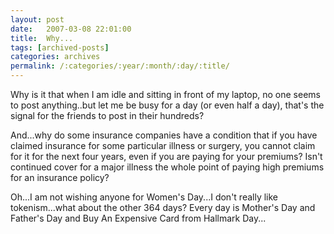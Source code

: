 ```yaml
---
layout: post
date:	2007-03-08 22:01:00
title:  Why...
tags: [archived-posts]
categories: archives
permalink: /:categories/:year/:month/:day/:title/
---
```

Why is it that when I am idle and sitting in front of my laptop, no one seems to post anything..but let me be busy for a day (or even half a day), that's the signal for the friends to post in their hundreds?

And...why do some insurance companies have a condition that if you have claimed insurance for some particular illness or surgery, you cannot claim for it for the next four years, even if you are paying for your premiums? Isn't continued cover for a major illness the whole point of paying high premiums for an insurance policy?

Oh...I am not wishing anyone for Women's Day...I don't really like tokenism...what about the other 364 days? Every day is Mother's Day and Father's Day and Buy An Expensive Card from Hallmark Day...
